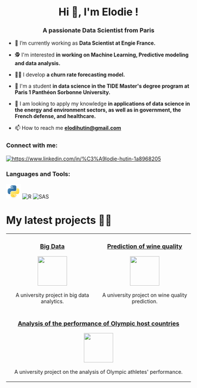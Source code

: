 <h1 align="center">Hi 👋, I'm Elodie !</h1>
<h3 align="center">A passionate Data Scientist from Paris</h3>

- 🔋 I’m currently working as **Data Scientist at Engie France.**

- 🕵️ I'm interested **in working on Machine Learning, Predictive modeling and data analysis.**

- 👨‍💻 I develop **a churn rate forecasting model.**

- 🌱 I'm a student **in data science in the TIDE Master's degree program at Paris 1 Panthéon Sorbonne University.**

- 🏩 I am looking to apply my knowledge **in applications of data science in the energy and environment sectors, as well as in government, the French defense, and healthcare.**

- 📫 How to reach me **elodihutin@gmail.com**

<h3 align="left">Connect with me:</h3>
<p align="left">
<a href="https://linkedin.com/in/élodie-hutin-1a8968205" target="blank"><img align="center" src="https://raw.githubusercontent.com/rahuldkjain/github-profile-readme-generator/master/src/images/icons/Social/linked-in-alt.svg" alt="https://www.linkedin.com/in/%C3%A9lodie-hutin-1a8968205" height="30" width="40" /></a>
  
</p>


### Languages and Tools:



<p align="left">
    <img src="https://raw.githubusercontent.com/devicons/devicon/master/icons/python/python-original.svg" alt="Python" width="40" height="40">
    <img src="https://upload.wikimedia.org/wikipedia/commons/1/1b/R_logo.svg" alt="R" width="40" height="40"/>
    <img src="https://upload.wikimedia.org/wikipedia/commons/1/10/SAS_logo_horiz.svg" alt="SAS" width="40" height="40"/>
  </a>
</p>


<!-- Projects -->
<h1 align="left">My latest projects 👨‍💻</h1>
<div align="left">
  <table>
    <tr>
      <!-- Premier projet -->
      <td width="40%">
        <h3 align="center">
          <a href="https://github.com/ElodieHutin/Big_Data" target="_blank" rel="noreferrer"> Big Data </a>
        </h3>
        <p align="center">
          <a href="https://github.com/ElodieHutin/Big_Data" target="_blank" rel="noreferrer">
            <img src="https://upload.wikimedia.org/wikipedia/commons/f/f3/Apache_Spark_logo.svg" width="80" height="80">
          </a>
        </p>
        <p align="center">
          A university project in big data analytics.
        </p>
      </td>
      <!-- Deuxième projet -->
      <td width="40%">
        <h3 align="center">
          <a href="https://github.com/ElodieHutin/Prediction_qualite_vin" target="_blank" rel="noreferrer"> Prediction of wine quality </a>
        </h3>
        <p align="center">
          <a href="https://github.com/ElodieHutin/Prediction_qualite_vin" target="_blank" rel="noreferrer">
            <img src="https://upload.wikimedia.org/wikipedia/commons/6/64/A_bottle_and_glass_of_wine.svg" width="80" height="80">
          </a>
        </p>
        <p align="center">
          A university project on wine quality prediction.
        </p>
      </td>
    </tr>
    <tr>
      <!-- Troisième projet -->
      <td colspan="2" align="center">
        <h3 align="center">
          <a href="https://github.com/ElodieHutin/Olympics_Game_Analysis" target="_blank" rel="noreferrer"> Analysis of the performance of Olympic host countries </a>
        </h3>
        <p align="center">
          <a href="https://github.com/ElodieHutin/Olympics_Game_Analysis" target="_blank" rel="noreferrer">
            <img src="https://upload.wikimedia.org/wikipedia/commons/a/a7/Olympic_flag.svg" width="80" height="80">
          </a>
        </p>
        <p align="center">
          A university project on the analysis of Olympic athletes' performance.
        </p>
      </td>
    </tr>
  </table>
</div>



                       
